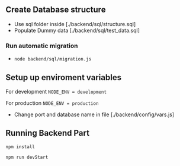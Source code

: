 
## Create Database structure

- Use sql folder inside [./backend/sql/structure.sql]
- Populate Dummy data [./backend/sql/test_data.sql]

### Run automatic migration
- `node backend/sql/migration.js`

## Setup up enviroment variables

For development
`NODE_ENV = development`

For production
`NODE_ENV = production`

- Change port and database name in file [./backend/config/vars.js]

## Running Backend Part

`npm install`

`npm run devStart`